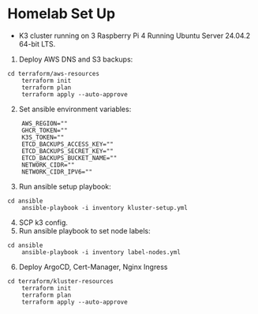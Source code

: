 # Homelab Set Up

- K3 cluster running on 3 Raspberry Pi 4 Running Ubuntu Server 24.04.2 64-bit LTS.

1. Deploy AWS DNS and S3 backups:
```
cd terraform/aws-resources
    terraform init
    terraform plan
    terraform apply --auto-approve
```
2. Set ansible environment variables:
```
    AWS_REGION=""
    GHCR_TOKEN=""
    K3S_TOKEN=""
    ETCD_BACKUPS_ACCESS_KEY=""
    ETCD_BACKUPS_SECRET_KEY=""
    ETCD_BACKUPS_BUCKET_NAME=""
    NETWORK_CIDR=""
    NETWORK_CIDR_IPV6=""
```
3. Run ansible setup playbook:
```
cd ansible
    ansible-playbook -i inventory kluster-setup.yml
```
4. SCP k3 config.
5. Run ansible playbook to set node labels:
```
cd ansible
    ansible-playbook -i inventory label-nodes.yml
```
6. Deploy ArgoCD, Cert-Manager, Nginx Ingress
```
cd terraform/kluster-resources
    terraform init
    terraform plan
    terraform apply --auto-approve
```
 

